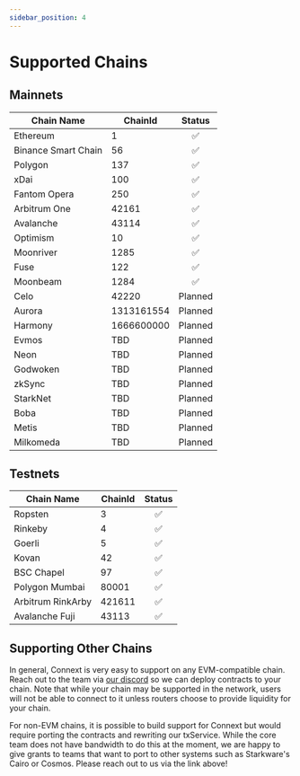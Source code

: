 ```yaml
---
sidebar_position: 4
---
```


# Supported Chains

## Mainnets

| Chain Name          | ChainId  |   Status  |
|---------------------|----------|:---------:|
|       Ethereum      |     1    |     ✅    |
| Binance Smart Chain |    56    |     ✅    |
|       Polygon       |    137   |     ✅    |
|         xDai        |    100   |     ✅    |
|     Fantom Opera    |    250   |     ✅    |
|     Arbitrum One    |   42161  |     ✅    |
|       Avalanche     |   43114  |     ✅    |
|       Optimism      |    10    |     ✅    |
|       Moonriver      |    1285    |     ✅    |
|       Fuse      |    122    |    ✅    |
|       Moonbeam      |    1284    |    ✅    |
|       Celo      |    42220    |    Planned    |
|       Aurora      |    1313161554    |    Planned    |
|       Harmony      |    1666600000    |    Planned    |
|       Evmos      |    TBD    |    Planned    |
|       Neon      |    TBD    |    Planned    |
|       Godwoken      |    TBD    |    Planned    |
|       zkSync      |    TBD    |    Planned    |
|       StarkNet      |    TBD    |    Planned    |
|       Boba      |    TBD    |    Planned    |
|       Metis      |    TBD    |    Planned    |
|       Milkomeda      |    TBD    |    Planned    |

## Testnets

| Chain Name       | ChainId  |    Status   |
|------------------|----------|:-----------:|
|      Ropsten      |    3    |      ✅      |
|      Rinkeby     |     4    |      ✅      |
|      Goerli      |     5    |      ✅      |
|       Kovan      |    42    |      ✅      |
|    BSC Chapel   |    97    |      ✅     |
|   Polygon Mumbai |   80001  |      ✅     |
| Arbitrum RinkArby|  421611  |      ✅     |
|  Avalanche Fuji  |   43113  |      ✅     |


## Supporting Other Chains

In general, Connext is very easy to support on any EVM-compatible chain. Reach out to the team via [our discord](https://chat.connext.network) so we can deploy contracts to your chain. Note that while your chain may be supported in the network, users will not be able to connect to it unless routers choose to provide liquidity for your chain.

For non-EVM chains, it is possible to build support for Connext but would require porting the contracts and rewriting our txService. While the core team does not have bandwidth to do this at the moment, we are happy to give grants to teams that want to port to other systems such as Starkware's Cairo or Cosmos. Please reach out to us via the link above!
